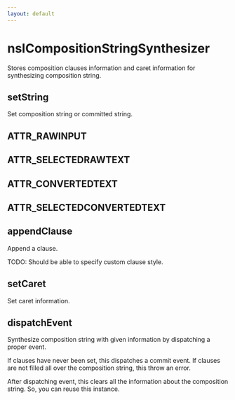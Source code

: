 ```yaml
---
layout: default
---
```


# nsICompositionStringSynthesizer #

Stores composition clauses information and caret information for synthesizing
composition string.


## setString ##

Set composition string or committed string.


## ATTR_RAWINPUT ##

## ATTR_SELECTEDRAWTEXT ##

## ATTR_CONVERTEDTEXT ##

## ATTR_SELECTEDCONVERTEDTEXT ##

## appendClause ##

Append a clause.

TODO: Should be able to specify custom clause style.


## setCaret ##

Set caret information.


## dispatchEvent ##

Synthesize composition string with given information by dispatching
a proper event.

If clauses have never been set, this dispatches a commit event.
If clauses are not filled all over the composition string, this throw an
error.

After dispatching event, this clears all the information about the
composition string. So, you can reuse this instance.

